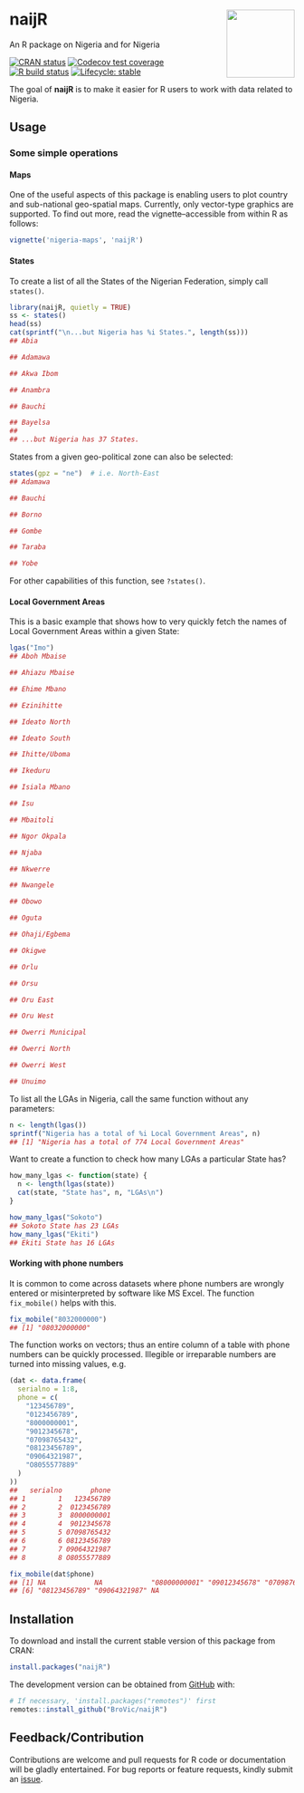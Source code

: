 
<!-- README.md is generated from README.Rmd. Please edit that file -->

# naijR <img src="man/figures/logo.png" width=120px align="right" />

An R package on Nigeria and for Nigeria

<!-- badges: start -->

[![CRAN
status](https://www.r-pkg.org/badges/version/naijR)](https://cran.r-project.org/package=naijR)
[![Codecov test
coverage](https://codecov.io/gh/BroVic/naijR/branch/master/graph/badge.svg)](https://codecov.io/gh/BroVic/naijR?branch=master)
[![R build
status](https://github.com/BroVic/naijR/workflows/R-CMD-check/badge.svg)](https://github.com/BroVic/naijR/actions)
[![Lifecycle:
stable](https://img.shields.io/badge/lifecycle-stable-brightgreen.svg)](https://lifecycle.r-lib.org/articles/stages.html#stable)
<!-- badges: end -->

The goal of **naijR** is to make it easier for R users to work with data
related to Nigeria.

## Usage

### Some simple operations

#### Maps

One of the useful aspects of this package is enabling users to plot
country and sub-national geo-spatial maps. Currently, only vector-type
graphics are supported. To find out more, read the vignette–accessible
from within R as follows:

``` r
vignette('nigeria-maps', 'naijR')
```

#### States

To create a list of all the States of the Nigerian Federation, simply
call `states()`.

``` r
library(naijR, quietly = TRUE)
ss <- states()
head(ss)
cat(sprintf("\n...but Nigeria has %i States.", length(ss)))
## Abia

## Adamawa

## Akwa Ibom

## Anambra

## Bauchi

## Bayelsa
## 
## ...but Nigeria has 37 States.
```

States from a given geo-political zone can also be selected:

``` r
states(gpz = "ne")  # i.e. North-East
## Adamawa

## Bauchi

## Borno

## Gombe

## Taraba

## Yobe
```

For other capabilities of this function, see `?states()`.

#### Local Government Areas

This is a basic example that shows how to very quickly fetch the names
of Local Government Areas within a given State:

``` r
lgas("Imo")
## Aboh Mbaise

## Ahiazu Mbaise

## Ehime Mbano

## Ezinihitte

## Ideato North

## Ideato South

## Ihitte/Uboma

## Ikeduru

## Isiala Mbano

## Isu

## Mbaitoli

## Ngor Okpala

## Njaba

## Nkwerre

## Nwangele

## Obowo

## Oguta

## Ohaji/Egbema

## Okigwe

## Orlu

## Orsu

## Oru East

## Oru West

## Owerri Municipal

## Owerri North

## Owerri West

## Unuimo
```

To list all the LGAs in Nigeria, call the same function without any
parameters:

``` r
n <- length(lgas())
sprintf("Nigeria has a total of %i Local Government Areas", n)
## [1] "Nigeria has a total of 774 Local Government Areas"
```

Want to create a function to check how many LGAs a particular State has?

``` r
how_many_lgas <- function(state) {
  n <- length(lgas(state))
  cat(state, "State has", n, "LGAs\n")
}

how_many_lgas("Sokoto")
## Sokoto State has 23 LGAs
how_many_lgas("Ekiti")
## Ekiti State has 16 LGAs
```

#### Working with phone numbers

It is common to come across datasets where phone numbers are wrongly
entered or misinterpreted by software like MS Excel. The function
`fix_mobile()` helps with this.

``` r
fix_mobile("8032000000")
## [1] "08032000000"
```

The function works on vectors; thus an entire column of a table with
phone numbers can be quickly processed. Illegible or irreparable numbers
are turned into missing values, e.g.

``` r
(dat <- data.frame(
  serialno = 1:8,
  phone = c(
    "123456789",
    "0123456789",
    "8000000001",
    "9012345678",
    "07098765432",
    "08123456789",
    "09064321987",
    "O8055577889"
  )
))
##   serialno       phone
## 1        1   123456789
## 2        2  0123456789
## 3        3  8000000001
## 4        4  9012345678
## 5        5 07098765432
## 6        6 08123456789
## 7        7 09064321987
## 8        8 O8055577889
```

``` r
fix_mobile(dat$phone)
## [1] NA            NA            "08000000001" "09012345678" "07098765432"
## [6] "08123456789" "09064321987" NA
```

## Installation

To download and install the current stable version of this package from
CRAN:

``` r
install.packages("naijR")
```

The development version can be obtained from
[GitHub](https://github.com/BroVic/naijR) with:

``` r
# If necessary, 'install.packages("remotes")' first
remotes::install_github("BroVic/naijR")
```

## Feedback/Contribution

Contributions are welcome and pull requests for R code or documentation
will be gladly entertained. For bug reports or feature requests, kindly
submit an [issue](https://github.com/BroVic/naijR/issues/new).
